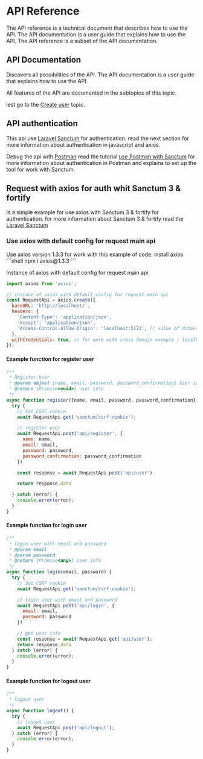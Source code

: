 # API Reference

The API reference is a technical document that describes how to use the API.
The API documentation is a user guide that
explains how to use the API.
The API reference is a subset of the API documentation.

## API Documentation

Discovers all possibilities of the API.
The API documentation is a user guide that explains how to use the API.

All features of the API are documented in the subtopics of this topic.

lest go to the [Create user](Create-user.md) topic.

## API authentication

This api use [Laravel Sanctum](https://laravel.com/docs/10.x/sanctum) for authentication.
read the next section for more information about authentication in javascript and axios.

Debug the api with [Postman](https://www.postman.com/) read the tutorial [use Postman with Sanctum](TutorialPostman.md)
for more information about authentication in Postman and explains to set up the tool for work with Sanctum.

## Request with axios for auth whit Sanctum 3 & fortify

Is a simple example for use axios with Sanctum 3 & fortify for authentication.
for more information about Sanctum 3 & fortify read the [Laravel Sanctum](https://laravel.com/docs/10.x/sanctum)

### Use axios with default config for request main api
<warning>
    Use axios version 1.3.3 for work with this example of code.
</warning>
install axios
```shell
npm i axios@1.3.3
```

Instance of axios with default config for request main api
```javascript
import axios from 'axios';

// instace of axios with default config for request main api
const RequestApi = axios.create({
  baseURL: 'http://localhost/',
  headers: {
    'Content-Type': 'application/json',
    'Accept': 'application/json',
    'Access-Control-Allow-Origin': 'localhost:5173', // value of dotenv variable SANCTUM_STATEFUL_DOMAINS
  },
  withCredentials: true, // for work with cross domain exemple : localhost
});
```

#### Example function for register user
```javascript
/**
 * Register User
 * @param object {name, email, password, password_confirmation} user info
 * @return {Promise<void>} user info
 */
async function register({name, email, password, password_confirmation}) {
  try {
    // Set CSRF cookie
    await RequestApi.get('sanctum/csrf-cookie');

    // register user
    await RequestApi.post('api/register', {
      name: name,
      email: email,
      password: password,
      password_confirmation: password_confirmation
    })

    const response = await RequestApi.post('api/user')

    return response.data

  } catch (error) {
    console.error(error);
  }
}
```

#### Example function for login user

```javascript
/**
 * login user with email and password
 * @param email
 * @param password
 * @return {Promise<any>} user info
 */
async function login(email, password) {
  try {
    // Set CSRF cookie
    await RequestApi.get('sanctum/csrf-cookie');

    // login user with email and password
    await RequestApi.post('api/login', {
      email: email,
      password: password
    })

    // get user info
    const response = await RequestApi.get('api/user');
    return response.data
  } catch (error) {
    console.error(error);
  }
}
```

#### Example function for logout user

```javascript
/**
 * logout user
 */
async function logout() {
  try {
    // logout user
    await RequestApi.post('api/logout');
  } catch (error) {
    console.error(error);
  }
}
```